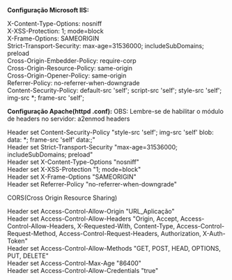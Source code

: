 **Configuração Microsoft IIS:**

X-Content-Type-Options: nosniff <br>
X-XSS-Protection: 1; mode=block <br>
X-Frame-Options: SAMEORIGIN <br>
Strict-Transport-Security: max-age=31536000; includeSubDomains; preload <br>
Cross-Origin-Embedder-Policy: require-corp <br>
Cross-Origin-Resource-Policy: same-origin <br>
Cross-Origin-Opener-Policy: same-origin <br>
Referrer-Policy: no-referrer-when-downgrade <br>
Content-Security-Policy: default-src 'self'; script-src 'self'; style-src 'self'; img-src *; frame-src 'self'; <br>

**Configuração Apache(httpd .conf):**
OBS: Lembre-se de habilitar o módulo de headers no servidor: a2enmod headers

Header set Content-Security-Policy "style-src 'self'; img-src 'self' blob: data: *; frame-src 'self' data:;" <br>
Header set Strict-Transport-Security "max-age=31536000; includeSubDomains; preload" <br>
Header set X-Content-Type-Options "nosniff" <br>
Header set X-XSS-Protection "1; mode=block" <br>
Header set X-Frame-Options "SAMEORIGIN" <br>
Header set Referrer-Policy "no-referrer-when-downgrade" <br>

CORS(Cross Origin Resource Sharing)

Header set Access-Control-Allow-Origin "URL_Aplicação" <br>
Header set Access-Control-Allow-Headers "Origin, Accept, Access-Control-Allow-Headers, X-Requested-With, Content-Type, Access-Control-Request-Method, Access-Control-Request-Headers, Authorization, X-Auth-Token" <br>
Header set Access-Control-Allow-Methods "GET, POST, HEAD, OPTIONS, PUT, DELETE" <br>
Header set Access-Control-Max-Age "86400" <br>
Header set Access-Control-Allow-Credentials "true" <br>
